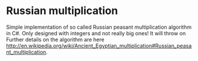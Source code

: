 # Russian multiplication
Simple implementation of so called Russian peasant multiplication algorithm in C#. Only designed with integers and not really big ones! It will throw on 
Further details on the algorithm are here http://en.wikipedia.org/wiki/Ancient_Egyptian_multiplication#Russian_peasant_multiplication. 
